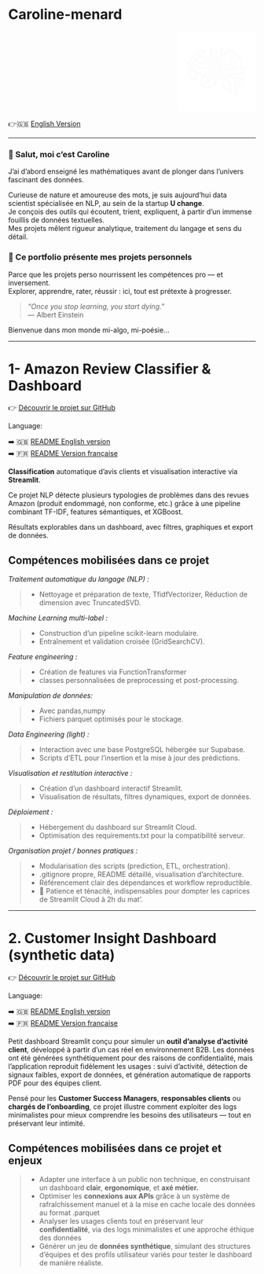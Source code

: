 # Caroline-menard
<p align="right">
  <img src="https://github.com/Caroline-menard/-Caroline-menard/blob/main/logo_blanc.png?raw=true" alt="Logo Caroline Ménard" width="160">
</p>

👉🇬🇧 [English Version](https://github.com/Caroline-menard/-Caroline-menard/blob/main/README.en.md)

---

### 👋 Salut, moi c’est Caroline

J’ai d’abord enseigné les mathématiques avant de plonger dans l’univers fascinant des données.  

Curieuse de nature et amoureuse des mots, je suis aujourd’hui data scientist spécialisée en NLP, au sein de la startup **U change**.  
Je conçois des outils qui écoutent, trient, expliquent, à partir d’un immense fouillis de données textuelles.  
Mes projets mêlent rigueur analytique, traitement du langage et sens du détail.

### 🧪 Ce portfolio présente mes projets personnels  
Parce que les projets perso nourrissent les compétences pro — et inversement.  
Explorer, apprendre, rater, réussir : ici, tout est prétexte à progresser.

> *“Once you stop learning, you start dying.”*  
> — Albert Einstein

Bienvenue dans mon monde mi-algo, mi-poésie...

---
# 1- Amazon Review Classifier & Dashboard

👉 [Découvrir le projet sur GitHub](https://github.com/Caroline-menard/amazon_review_classifier_and_Dashboard)

Language:

➡️ 🇬🇧 [README English version](https://github.com/Caroline-menard/amazon_review_classifier_and_Dashboard/blob/main/README.en.md)  
➡️ 🇫🇷 [README Version française](https://github.com/Caroline-menard/amazon_review_classifier_and_Dashboard/blob/main/README.md)


**Classification** automatique d’avis clients et visualisation interactive via **Streamlit**.

Ce projet NLP détecte plusieurs typologies de problèmes dans des revues Amazon (produit endommagé, non conforme, etc.) grâce à une pipeline combinant TF-IDF, features sémantiques, et XGBoost.

Résultats explorables dans un dashboard, avec filtres, graphiques et export de données.

## Compétences mobilisées dans ce projet
*Traitement automatique du langage (NLP) :*
> - Nettoyage et préparation de texte, TfidfVectorizer, Réduction de dimension avec TruncatedSVD.

*Machine Learning multi-label :*
> - Construction d’un pipeline scikit-learn modulaire.<br>
> -  Entraînement et validation croisée (GridSearchCV).

*Feature engineering :*
> - Création de features via FunctionTransformer<br>
> - classes personnalisées de preprocessing et post-processing.

*Manipulation de données:*
> - Avec pandas,numpy <br>
> - Fichiers parquet optimisés pour le stockage.

*Data Engineering (light) :*
> - Interaction avec une base PostgreSQL hébergée sur Supabase.<br>
> -  Scripts d’ETL pour l’insertion et la mise à jour des prédictions.

*Visualisation et restitution interactive :*
> - Création d’un dashboard interactif Streamlit.<br>
> - Visualisation de résultats, filtres dynamiques, export de données.

*Déploiement :*
> - Hébergement du dashboard sur Streamlit Cloud.<br>
> - Optimisation des requirements.txt pour la compatibilité serveur.

*Organisation projet / bonnes pratiques :*
> - Modularisation des scripts (prediction, ETL, orchestration).<br>
> -  .gitignore propre, README détaillé, visualisation d’architecture.<br>
> - Référencement clair des dépendances et workflow reproductible.<br>
> - 🧘 Patience et ténacité, indispensables pour dompter les caprices de Streamlit Cloud à 2h du mat’.

____

# 2. Customer Insight Dashboard (synthetic data)

👉 [Découvrir le projet sur GitHub](https://github.com/Caroline-menard/Customer-insight-dashboard)

Language:

➡️ 🇬🇧 [README English version](https://github.com/Caroline-menard/Customer-insight-dashboard/blob/main/README.en.md)  
➡️ 🇫🇷 [README Version française](https://github.com/Caroline-menard/Customer-insight-dashboard/blob/main/README.md)

Petit dashboard Streamlit conçu pour simuler un **outil d’analyse d’activité client**, développé à partir d’un cas réel en environnement B2B.
Les données ont été générées synthétiquement pour des raisons de confidentialité, mais l’application reproduit fidèlement les usages :
suivi d’activité, détection de signaux faibles, export de données, et génération automatique de rapports PDF pour des équipes client.

Pensé pour les **Customer Success Managers**, **responsables clients** ou **chargés de l’onboarding**, ce projet illustre comment exploiter des logs minimalistes pour mieux comprendre les besoins des utilisateurs — tout en préservant leur intimité.

## Compétences mobilisées dans ce projet et enjeux

> - Adapter une interface à un public non technique, en construisant un dashboard **clair**, **ergonomique**, et **axé métier.**
> - Optimiser les **connexions aux APIs** grâce à un système de rafraîchissement manuel et à la mise en cache locale des données au format .parquet
> - Analyser les usages clients tout en préservant leur **confidentialité**, via des logs minimalistes et une approche éthique des données
> - Générer un jeu de **données synthétique**, simulant des structures d’équipes et des profils utilisateur variés pour tester le dashboard de manière réaliste.
